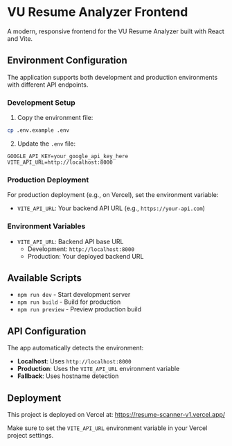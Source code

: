 # VU Resume Analyzer Frontend

A modern, responsive frontend for the VU Resume Analyzer built with React and Vite.

## Environment Configuration

The application supports both development and production environments with different API endpoints.

### Development Setup

1. Copy the environment file:
```bash
cp .env.example .env
```

2. Update the `.env` file:
```env
GOOGLE_API_KEY=your_google_api_key_here
VITE_API_URL=http://localhost:8000
```

### Production Deployment

For production deployment (e.g., on Vercel), set the environment variable:
- `VITE_API_URL`: Your backend API URL (e.g., `https://your-api.com`)

### Environment Variables

- `VITE_API_URL`: Backend API base URL
  - Development: `http://localhost:8000`
  - Production: Your deployed backend URL

## Available Scripts

- `npm run dev` - Start development server
- `npm run build` - Build for production
- `npm run preview` - Preview production build

## API Configuration

The app automatically detects the environment:
- **Localhost**: Uses `http://localhost:8000`
- **Production**: Uses the `VITE_API_URL` environment variable
- **Fallback**: Uses hostname detection

## Deployment

This project is deployed on Vercel at: https://resume-scanner-v1.vercel.app/

Make sure to set the `VITE_API_URL` environment variable in your Vercel project settings.
